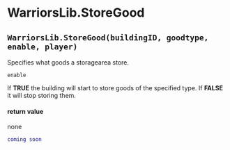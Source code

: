 # WarriorsLib.StoreGood

## `WarriorsLib.StoreGood(buildingID, goodtype, enable, player)`

Specifies what goods a storagearea store.

`enable`

If **TRUE** the building will start to store goods of the specified type. If **FALSE** it will stop storing them.

#### return value

none

```lua
coming soon
```
